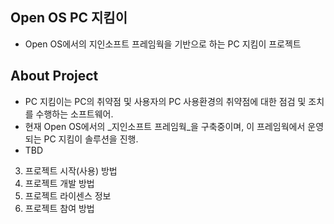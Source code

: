 Open OS PC 지킴이
---------------------
- Open OS에서의 지인소프트 프레임웍을 기반으로 하는 PC 지킴이 프로젝트

About Project
------
- PC 지킴이는 PC의 취약점 및 사용자의 PC 사용환경의 취약점에 대한 점검 및 조치를 수행하는 소프트웨어.
- 현재 Open OS에서의 _지인소프트 프레임웍_을 구축중이며, 이 프레임웍에서 운영되는 PC 지킴이 솔루션을 진행.
- TBD


3. 프로젝트 시작(사용) 방법
4. 프로젝트 개발 방법
5. 프로젝트 라이센스 정보
6. 프로젝트 참여 방법
